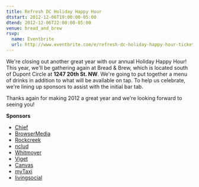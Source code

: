 ```yaml
---
title: Refresh DC Holiday Happy Hour
dtstart: 2012-12-06T19:00:00-05:00
dtend: 2012-12-06T22:00:00-05:00
venue: bread_and_brew
rsvp:
  name: Eventbrite
  url: http://www.eventbrite.com/e/refresh-dc-holiday-happy-hour-tickets-4858364499
---
```


We're closing out another great year with our annual Holiday Happy Hour! This year, we'll be gathering again at Bread & Brew, which is located south of Dupont Circle at **1247 20th St. NW**. We're going to put together a menu of drinks in addition to what will be available on tap. To help us celebrate, we're lining up sponsors to assist with the initial bar tab.

Thanks again for making 2012 a great year and we're looking forward to seeing you!

**Sponsors**

- [Chief](http://www.mybigchief.com)
- [BrowserMedia](http://www.browsermedia.com)
- [Rockcreek](http://www.rockcreeksm.com)
- [nclud](http://nclud.com)
- [Whitmoyer](http://twitter.com/whistle)
- [Viget](http://viget.com)
- [Canvas](http://canvas.co/work)
- [myTaxi](http://washington.mytaxi.com)
- [livingsocial](http://www.livingsocial.com)